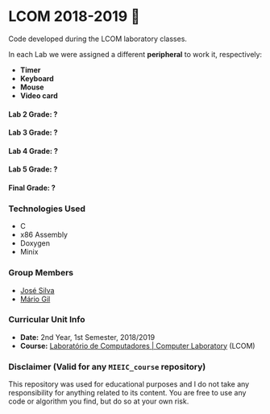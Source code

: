 # LCOM 2018-2019 :file_folder:

Code developed during the LCOM laboratory classes. 

In each Lab we were assigned a different **peripheral** to work it, respectively:
* **Timer**
* **Keyboard**
* **Mouse**
* **Video card**

#### Lab 2 Grade: ?
#### Lab 3 Grade: ?
#### Lab 4 Grade: ?
#### Lab 5 Grade: ?

#### Final Grade: ?

### Technologies Used
* C
* x86 Assembly
* Doxygen
* Minix

### Group Members
* [José Silva](https://github.com/krystalgamer "krystalgamer")
* [Mário Gil](https://github.com/GambuzX "GambuzX")


### Curricular Unit Info
* **Date:** 2nd Year, 1st Semester, 2018/2019
* **Course:** [Laboratório de Computadores | Computer Laboratory](https://sigarra.up.pt/feup/en/UCURR_GERAL.FICHA_UC_VIEW?pv_ocorrencia_id=419993 "LCOM") (LCOM)

### Disclaimer (Valid for any `MIEIC_course` repository)
This repository was used for educational purposes and I do not take any responsibility for anything related to its content. You are free to use any code or algorithm you find, but do so at your own risk.
